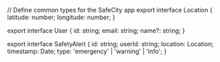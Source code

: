 // Define common types for the SafeCity app
export interface Location {
    latitude: number;
    longitude: number;
}

export interface User {
    id: string;
    email: string;
    name?: string;
}

export interface SafetyAlert {
    id: string;
    userId: string;
    location: Location;
    timestamp: Date;
    type: 'emergency' | 'warning' | 'info';
}